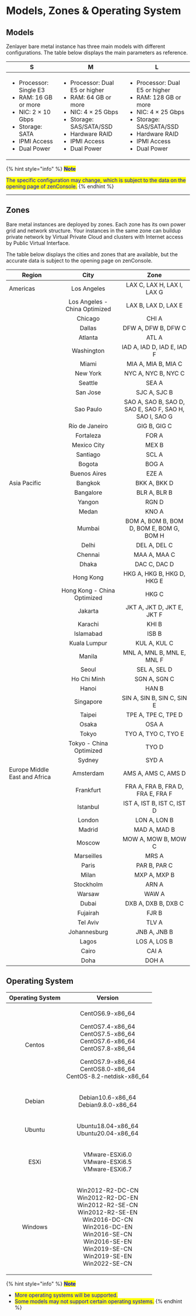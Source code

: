 # Models, Zones & Operating System

## **Models**

Zenlayer bare metal instance has three main models with different configurations. The table below displays the main parameters as reference.

| S                                                                                                                                                       | M                                                                                                                                                                                             | L                                                                                                                                                                                              |
| ------------------------------------------------------------------------------------------------------------------------------------------------------- | --------------------------------------------------------------------------------------------------------------------------------------------------------------------------------------------- | ---------------------------------------------------------------------------------------------------------------------------------------------------------------------------------------------- |
| <ul><li>Processor: Single E3</li><li>RAM: 16 GB or more</li><li>NIC: 2 × 10 Gbps</li><li>Storage: SATA</li><li>IPMI Access</li><li>Dual Power</li></ul> | <ul><li>Processor: Dual E5 or higher</li><li>RAM: 64 GB or more</li><li>NIC: 4 × 25 Gbps</li><li>Storage: SAS/SATA/SSD</li><li>Hardware RAID</li><li>IPMI Access</li><li>Dual Power</li></ul> | <ul><li>Processor: Dual E5 or higher</li><li>RAM: 128 GB or more</li><li>NIC: 4 × 25 Gbps</li><li>Storage: SAS/SATA/SSD</li><li>Hardware RAID</li><li>IPMI Access</li><li>Dual Power</li></ul> |

{% hint style="info" %}
<mark style="color:blue;">**Note**</mark>

<mark style="color:blue;">The specific configuration may change, which is subject to the data on the opening page of zenConsole.</mark>
{% endhint %}

****

## **Zones**

Bare metal instances are deployed by zones. Each zone has its own power grid and network structure. Your instances in the same zone can buildup private network by Virtual Private Cloud and clusters with Internet access by Public Virtual Interface.

The table below displays the cities and zones that are available, but the accurate data is subject to the opening page on zenConsole.

| Region                        |              City             |                          Zone                          |
| ----------------------------- | :---------------------------: | :----------------------------------------------------: |
| Americas                      |          Los Angeles          |               LAX C, LAX H, LAX I, LAX G               |
|                               | Los Angeles - China Optimized |                   LAX B, LAX D, LAX E                  |
|                               |            Chicago            |                          CHI A                         |
|                               |             Dallas            |                   DFW A, DFW B, DFW C                  |
|                               |            Atlanta            |                          ATL A                         |
|                               |           Washington          |               IAD A, IAD D, IAD E, IAD F               |
|                               |             Miami             |                   MIA A, MIA B, MIA C                  |
|                               |            New York           |                   NYC A, NYC B, NYC C                  |
|                               |            Seattle            |                          SEA A                         |
|                               |            San Jose           |                      SJC A, SJC B                      |
|                               |           Sao Paulo           | SAO A, SAO B, SAO D, SAO E, SAO F, SAO H, SAO I, SAO G |
|                               |         Río de Janeiro        |                      GIG B, GIG C                      |
|                               |           Fortaleza           |                          FOR A                         |
|                               |          Mexico City          |                          MEX B                         |
|                               |           Santiago            |                         SCL A                          |
|                               |             Bogota            |                          BOG A                         |
|                               |          Buenos Aires         |                          EZE A                         |
| Asia Pacific                  |            Bangkok            |                      BKK A, BKK D                      |
|                               |           Bangalore           |                      BLR A, BLR B                      |
|                               |             Yangon            |                          RGN D                         |
|                               |             Medan             |                          KNO A                         |
|                               |             Mumbai            |        BOM A, BOM B, BOM D, BOM E, BOM G, BOM H        |
|                               |             Delhi             |                      DEL A, DEL C                      |
|                               |            Chennai            |                      MAA A, MAA C                      |
|                               |             Dhaka             |                      DAC C, DAC D                      |
|                               |           Hong Kong           |               HKG A, HKG B, HKG D, HKG E               |
|                               |  Hong Kong - China Optimized  |                          HKG C                         |
|                               |            Jakarta            |               JKT A, JKT D, JKT E, JKT F               |
|                               |            Karachi            |                          KHI B                         |
|                               |           Islamabad           |                          ISB B                         |
|                               |          Kuala Lumpur         |                      KUL A, KUL C                      |
|                               |             Manila            |               MNL A, MNL B, MNL E, MNL F               |
|                               |             Seoul             |                      SEL A, SEL D                      |
|                               |          Ho Chi Minh          |                      SGN A, SGN C                      |
|                               |             Hanoi             |                          HAN B                         |
|                               |           Singapore           |               SIN A, SIN B, SIN C, SIN E               |
|                               |             Taipei            |                   TPE A, TPE C, TPE D                  |
|                               |             Osaka             |                          OSA A                         |
|                               |             Tokyo             |                   TYO A, TYO C, TYO E                  |
|                               |    Tokyo - China Optimized    |                          TYO D                         |
|                               |             Sydney            |                          SYD A                         |
| Europe Middle East and Africa |           Amsterdam           |                   AMS A, AMS C, AMS D                  |
|                               |           Frankfurt           |            FRA A, FRA B, FRA D, FRA E, FRA F           |
|                               |            Istanbul           |               IST A, IST B, IST C, IST D               |
|                               |             London            |                      LON A, LON B                      |
|                               |             Madrid            |                      MAD A, MAD B                      |
|                               |             Moscow            |                   MOW A, MOW B, MOW C                  |
|                               |           Marseilles          |                          MRS A                         |
|                               |             Paris             |                      PAR B, PAR C                      |
|                               |             Milan             |                      MXP A, MXP B                      |
|                               |           Stockholm           |                          ARN A                         |
|                               |             Warsaw            |                          WAW A                         |
|                               |             Dubai             |                   DXB A, DXB B, DXB C                  |
|                               |            Fujairah           |                          FJR B                         |
|                               |            Tel Aviv           |                          TLV A                         |
|                               |          Johannesburg         |                      JNB A, JNB B                      |
|                               |             Lagos             |                      LOS A, LOS B                      |
|                               |             Cairo             |                          CAI A                         |
|                               |              Doha             |                          DOH A                         |



## **Operating System**

| Operating System |                                                                                                   Version                                                                                                  |
| :--------------: | :--------------------------------------------------------------------------------------------------------------------------------------------------------------------------------------------------------: |
|      Centos      |             <p>CentOS6.9-x86_64</p><p>CentOS7.4-x86_64<br>CentOS7.5-x86_64<br>CentOS7.6-x86_64<br>CentOS7.8-x86_64</p><p>CentOS7.9-x86_64<br>CentOS8.0-x86_64<br>CentOS-8.2-netdisk-x86_64</p>             |
|      Debian      |                                                                               <p>Debian10.6-x86_64<br>Debian9.8.0-x86_64</p>                                                                               |
|      Ubuntu      |                                                                               <p>Ubuntu18.04-x86_64<br>Ubuntu20.04-x86_64</p>                                                                              |
|       ESXi       |                                                                          <p>VMware-ESXi6.0<br>VMware-ESXi6.5<br>VMware-ESXi6.7</p>                                                                         |
|      Windows     | <p>Win2012-R2-DC-CN<br>Win2012-R2-DC-EN<br>Win2012-R2-SE-CN<br>Win2012-R2-SE-EN<br>Win2016-DC-CN<br>Win2016-DC-EN<br>Win2016-SE-CN<br>Win2016-SE-EN<br>Win2019-SE-CN<br>Win2019-SE-EN<br>Win2022-SE-CN</p> |

{% hint style="info" %}
<mark style="color:blue;">**Note**</mark>

* <mark style="color:blue;">More operating systems will be supported.</mark>&#x20;
* <mark style="color:blue;">Some models may not support certain operating systems.</mark>
{% endhint %}

